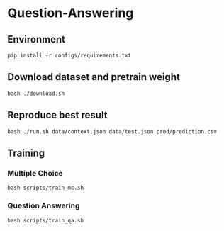 # Question-Answering

## Environment
```
pip install -r configs/requirements.txt
```

## Download dataset and pretrain weight
```
bash ./download.sh
```

## Reproduce best result
```
bash ./run.sh data/context.json data/test.json pred/prediction.csv
```

## Training
### Multiple Choice
```
bash scripts/train_mc.sh
```

### Question Answering
```
bash scripts/train_qa.sh
```
